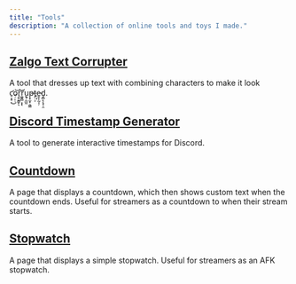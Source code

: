 ```yaml
---
title: "Tools"
description: "A collection of online tools and toys I made."
---
```


## [Zalgo Text Corrupter](https://chailotl.github.io/zalgo)
A tool that dresses up text with combining characters to make it look c̛̠͙̥̣͜o᷊̣̣̣︠͝r̡̬̮͇̙͝ͅr͚͍̻̣͙︠ͅu͙᷊̼̲̰︡p̶͙̫͙̣͖͇t̙᷊͕︠̕e̵̱͎̩̰͎᷊d̡̻̙̗͙̹̯.

## [Discord Timestamp Generator](https://chailotl.github.io/timestamp)
A tool to generate interactive timestamps for Discord.

## [Countdown](https://chailotl.github.io/countdown)
A page that displays a countdown, which then shows custom text when the countdown ends. Useful for streamers as a countdown to when their stream starts.

## [Stopwatch](https://chailotl.github.io/stopwatch)
A page that displays a simple stopwatch. Useful for streamers as an AFK stopwatch.
